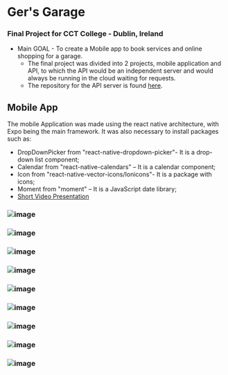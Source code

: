 # Ger's Garage 
### Final Project for CCT College - Dublin, Ireland <br /> 
- Main GOAL - To create a Mobile app to book services and online shopping for a garage.
  - The final project was divided into 2 projects, mobile application and API, to which the API would be an independent server and would always be running in the cloud waiting for requests.
  - The repository for the API server is found [here](https://github.com/LeandroFrazao/GarageFinalProjec).


## Mobile App
The mobile Application was made using the react native architecture, with Expo being the main framework. It was also necessary to install packages such as:
-	DropDownPicker from "react-native-dropdown-picker"- It is a drop-down list component;
-	Calendar from "react-native-calendars" – It is a calendar component;
-	Icon from "react-native-vector-icons/Ionicons"- It is a package with icons;
-	Moment from "moment" – It is a JavaScript date library;
-	[Short Video Presentation](https://drive.google.com/file/d/1UaoCPs3uEX47be23Hpkg0YMdWdKwxd8j/view)

### ![image](https://user-images.githubusercontent.com/61284549/127019666-d5dc2fad-7916-458f-b471-93d1a4c18aab.png)
### ![image](https://user-images.githubusercontent.com/61284549/127019930-a9e72ffb-9db0-471b-9e33-f918e581b2b4.png)
### ![image](https://user-images.githubusercontent.com/61284549/127020100-aab82288-84be-4f04-b545-a82985d55e93.png)
### ![image](https://user-images.githubusercontent.com/61284549/127020219-5c005c33-0e5b-4086-b706-7b0f9ee0943b.png)
### ![image](https://user-images.githubusercontent.com/61284549/127020436-c77ee565-e26b-4912-8b54-8386dae4d86d.png)
### ![image](https://user-images.githubusercontent.com/61284549/127020582-628ae861-96e9-4c1a-83ba-327c7dd3117f.png)
### ![image](https://user-images.githubusercontent.com/61284549/127020705-dd247bdc-887f-4d6c-ba35-d364b363406f.png)
### ![image](https://user-images.githubusercontent.com/61284549/127020851-c1d8fa82-a6b2-46dc-aab4-4683282b0c73.png)
### ![image](https://user-images.githubusercontent.com/61284549/127020944-8e5ccc4c-815d-4260-adf0-3691640996ee.png)
